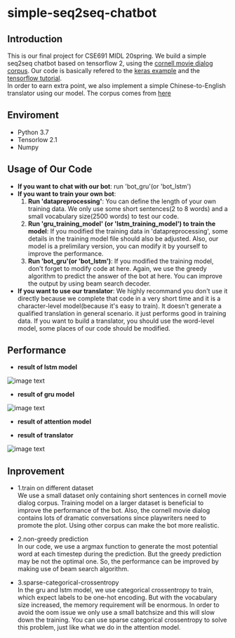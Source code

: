 # simple-seq2seq-chatbot
**Introduction**
---
This is our final project for CSE691 MIDL 20spring. We build a simple seq2seq chatbot based on tensorflow 2, using the [cornell movie dialog corpus](https://www.cs.cornell.edu/~cristian/Cornell_Movie-Dialogs_Corpus.html). Our code is basically refered to the [keras example](https://blog.keras.io/a-ten-minute-introduction-to-sequence-to-sequence-learning-in-keras.html) and the [tensorflow tutorial](https://www.tensorflow.org/tutorials/text/nmt_with_attention).   
In order to earn extra point, we also implement a simple Chinese-to-English translator using our model. The corpus comes from [here](https://github.com/pjgao/seq2seq_keras) 

**Enviroment**
---
-  Python 3.7
-  Tensorlow 2.1
-  Numpy

**Usage of Our Code**
---
-  **If you want to chat with our bot**: run 'bot_gru'(or 'bot_lstm')
-  **If you want to train your own bot**:   
    1. **Run 'datapreprocessing'**: You can define the length of your own training data. We only use some short sentences(2 to 8 words) and a small vocabulary size(2500 words) to test our code.  
    2. **Run 'gru_training_model' (or 'lstm_training_model') to train the model**: If you modified the training data in 'datapreprocessing', some details in the training model file should also be adjusted. Also, our model is a prelimilary version, you can modify it by yourself to improve the performance. 
    3. **Run 'bot_gru'(or 'bot_lstm')**: If you modified the training model, don't forget to modify code at here. Again, we use the greedy algorithm to predict the answer of the bot at here. You can improve the output by using beam search decoder.
-  **If you want to use our translator**: We highly recommand you don't use it directly because we complete that code in a very short time and it is a character-level model(because it's easy to train). It doesn't generate a qualified translation in general scenario. it just performs good in training data. If you want to build a translator, you should use the word-level model, some places of our code should be modified.  

**Performance**
---
-  **result of lstm model**   

![image text](https://github.com/milinzhang/simple-seq2seq-chatbot/blob/master/image/bot_lstm.png)  

-  **result of gru model**  

![image text](https://github.com/milinzhang/simple-seq2seq-chatbot/blob/master/image/bot_gru.png)

-  **result of attention model**  


-  **result of translator**

![image text](https://github.com/milinzhang/simple-seq2seq-chatbot/blob/master/image/translator.png)  

**Inprovement**
---
-  1.train on different dataset  
    We use a small dataset only containing short sentences in cornell movie dialog corpus. Training model on a larger dataset is beneficial to improve the performance of the bot. Also, the cornell movie dialog contains lots of dramatic conversations since playwriters need to promote the plot. Using other corpus can make the bot more realistic.  

-  2.non-greedy prediction  
    In our code, we use a argmax function to generate the most potential word at each timestep during the prediction. But the greedy prediction may be not the optimal one. So, the performance can be improved by making use of beam search algorithm.  
    
-  3.sparse-categorical-crossentropy  
    In the gru and lstm model, we use categorical crossentropy to train, which expect labels to be one-hot encoding. But with the vocabulary size increased, the memory requirement will be enormous. In order to avoid the oom issue we only use a small batchsize and this will slow down the training. You can use sparse categorical crossentropy to solve this problem, just like what we do in the attention model.
